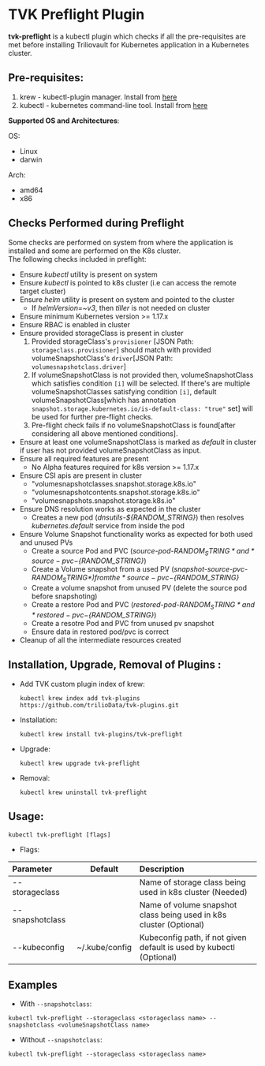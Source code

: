 # TVK Preflight Plugin

**tvk-preflight** is a kubectl plugin which checks if all the pre-requisites are  
met before installing Triliovault for Kubernetes application in a Kubernetes cluster.

## Pre-requisites:

1. krew - kubectl-plugin manager. Install from [here](https://krew.sigs.k8s.io/docs/user-guide/setup/install/)
2. kubectl - kubernetes command-line tool. Install from [here](https://kubernetes.io/docs/tasks/tools/install-kubectl/)

**Supported OS and Architectures**:

OS:
- Linux
- darwin

Arch:
- amd64
- x86


## Checks Performed during Preflight

Some checks are performed on system from where the application is installed and some are performed on the K8s cluster.  
The following checks included in preflight:

- Ensure *kubectl* utility is present on system
- Ensure *kubectl* is pointed to k8s cluster (i.e can access the remote target cluster)
- Ensure *helm*  utility is present on system and pointed to the cluster
  - If *helmVersion=~v3*, then *tiller* is not needed on cluster
- Ensure minimum Kubernetes version >= 1.17.x
- Ensure RBAC is enabled in cluster
- Ensure provided storageClass is present in cluster
  1. Provided storageClass's `provisioner` [JSON Path: `storageclass.provisioner`] should match with provided volumeSnapshotClass's `driver`[JSON Path: `volumesnapshotclass.driver`]
  2. If volumeSnapshotClass is not provided then, volumeSnapshotClass which satisfies condition `[i]` will be selected.
  If there's are multiple volumeSnapshotClasses satisfying condition `[i]`, default volumeSnapshotClass[which has annotation `snapshot.storage.kubernetes.io/is-default-class: "true"` set]
  will be used for further pre-flight checks.
  3. Pre-flight check fails if no volumeSnapshotClass is found[after considering all above mentioned conditions].
- Ensure at least one volumeSnapshotClass is marked as *default* in cluster if user has not provided volumeSnapshotClass as input.
- Ensure all required features are present
  - No Alpha features required for k8s version >= 1.17.x
- Ensure CSI apis are present in cluster
  - "volumesnapshotclasses.snapshot.storage.k8s.io"
  - "volumesnapshotcontents.snapshot.storage.k8s.io"
  - "volumesnapshots.snapshot.storage.k8s.io"
- Ensure DNS resolution works as expected in the cluster
  - Creates a new pod (*dnsutils-${RANDOM_STRING}*) then resolves *kubernetes.default* service from inside the pod
- Ensure Volume Snapshot functionality works as expected for both used and unused PVs
  - Create a source Pod and PVC (*source-pod-${RANDOM_STRING}* and *source-pvc-${RANDOM_STRING}*)
  - Create a Volume snapshot from a used PV (*snapshot-source-pvc-${RANDOM_STRING}*) from the *source-pvc-${RANDOM_STRING}*
  - Create a volume snapshot from unused PV (delete the source pod before snapshoting)
  - Create a restore Pod and PVC (*restored-pod-${RANDOM_STRING}* and *restored-pvc-${RANDOM_STRING}*)
  - Create a resotre Pod and PVC from unused pv snapshot
  - Ensure data in restored pod/pvc is correct
- Cleanup of all the intermediate resources created


## Installation, Upgrade, Removal of Plugins :

- Add TVK custom plugin index of krew:

  ```
  kubectl krew index add tvk-plugins https://github.com/trilioData/tvk-plugins.git
  ```

- Installation:

    ```
    kubectl krew install tvk-plugins/tvk-preflight
  ```  

- Upgrade:

    ```
    kubectl krew upgrade tvk-preflight
  ```  

- Removal:

 	```
 	kubectl krew uninstall tvk-preflight
  ```  

## Usage:

    kubectl tvk-preflight [flags]
	
- Flags:

| Parameter                 | Default       | Description   |    
| :------------------------ |:-------------:| :-------------|  
| --storageclass          |             |Name of storage class being used in k8s cluster (Needed)
| --snapshotclass          |            |Name of volume snapshot class being used in k8s cluster (Optional)
| --kubeconfig            |   ~/.kube/config             |Kubeconfig path, if not given default is used by kubectl (Optional)

## Examples

- With `--snapshotclass`:

```shell script
kubectl tvk-preflight --storageclass <storageclass name> --snapshotclass <volumeSnapshotClass name>
```

- Without `--snapshotclass`:

```shell script
kubectl tvk-preflight --storageclass <storageclass name>
```
